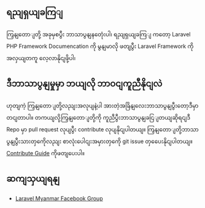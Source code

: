 ﻿ရညျရှယျခကြျ
---------

ကြှနျတောျတို့ အခုမှစပွီး ဘာသာပွနျနတေုံးပါ၊ ရညျရှယျခကြျ ကတော့ Laravel PHP Framework Documencation ကို မွနျမာလို ဖတျပွီး Laravel Framework ကို အလှယျတကူ လေ့လာနိုငျဖို့ပါ၊

ဒီဘာသာပွနျမှုမှာ ဘယျလို ဘာဝငျကူညီနိုငျလဲ
--------------------

ဟုတျကဲ့ ကြှနျတောျတို့လညျးအလုပျနဲ့ပါ အားတဲ့အခြိနျလေးဘာသာပွနျပွီးတော့ဒီမှာတငျတာပါ။ တကယျလို့ကြှနျတောျတို့ကို ကူညီပွီးဘာသာပွနျခငြျတယျဆိုရငျဒီ Repo မှာ pull request လုပျပွီး contribute လုပျနိုငျပါတယျ။ ကြှနျတောျတို့ဘာသာပွနျပွီးသားတှကေိုလညျး စာလုံးပေါငျးအမှားတှကေို git issue တှပေေးနိုငျပါတယျ။ [Contribute Guide](contributing.md) ကိုဖတျပေးပါ။

ဆကျသှယျရနျ 
-------

- [Laravel Myanmar Facebook Group](https://www.facebook.com/groups/250409601822202/)
